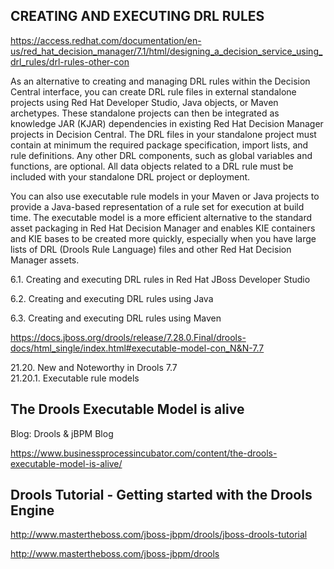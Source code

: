 
## CREATING AND EXECUTING DRL RULES

https://access.redhat.com/documentation/en-us/red_hat_decision_manager/7.1/html/designing_a_decision_service_using_drl_rules/drl-rules-other-con

As an alternative to creating and managing DRL rules within the Decision Central interface, you can create DRL rule files in external standalone projects using Red Hat Developer Studio, Java objects, or Maven archetypes. These standalone projects can then be integrated as knowledge JAR (KJAR) dependencies in existing Red Hat Decision Manager projects in Decision Central. The DRL files in your standalone project must contain at minimum the required package specification, import lists, and rule definitions. Any other DRL components, such as global variables and functions, are optional. All data objects related to a DRL rule must be included with your standalone DRL project or deployment.

You can also use executable rule models in your Maven or Java projects to provide a Java-based representation of a rule set for execution at build time. The executable model is a more efficient alternative to the standard asset packaging in Red Hat Decision Manager and enables KIE containers and KIE bases to be created more quickly, especially when you have large lists of DRL (Drools Rule Language) files and other Red Hat Decision Manager assets.

6.1. Creating and executing DRL rules in Red Hat JBoss Developer Studio

6.2. Creating and executing DRL rules using Java

6.3. Creating and executing DRL rules using Maven

https://docs.jboss.org/drools/release/7.28.0.Final/drools-docs/html_single/index.html#executable-model-con_N&N-7.7

21.20. New and Noteworthy in Drools 7.7  
21.20.1. Executable rule models

## The Drools Executable Model is alive
Blog: Drools & jBPM Blog

https://www.businessprocessincubator.com/content/the-drools-executable-model-is-alive/


## Drools Tutorial - Getting started with the Drools Engine

http://www.mastertheboss.com/jboss-jbpm/drools/jboss-drools-tutorial

http://www.mastertheboss.com/jboss-jbpm/drools


